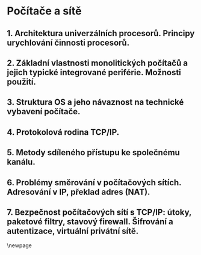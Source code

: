 # Počítače a sítě


<!-- ----------------------------------------------------------------------------------------------------------------- -->
## 1. Architektura univerzálních procesorů. Principy urychlování činnosti procesorů.


<!-- ----------------------------------------------------------------------------------------------------------------- -->
## 2. Základní vlastnosti monolitických počítačů a jejich typické integrované periférie. Možnosti použití.


<!-- ----------------------------------------------------------------------------------------------------------------- -->
## 3. Struktura OS a jeho návaznost na technické vybavení počítače.


<!-- ----------------------------------------------------------------------------------------------------------------- -->
## 4. Protokolová rodina TCP/IP.


<!-- ----------------------------------------------------------------------------------------------------------------- -->
## 5. Metody sdíleného přístupu ke společnému kanálu.


<!-- ----------------------------------------------------------------------------------------------------------------- -->
## 6. Problémy směrování v počítačových sítích. Adresování v IP, překlad adres (NAT).


<!-- ----------------------------------------------------------------------------------------------------------------- -->
## 7. Bezpečnost počítačových sítí s TCP/IP: útoky, paketové filtry, stavový firewall. Šifrování a autentizace, virtuální privátní sítě.


\newpage
